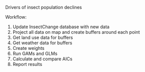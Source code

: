 Drivers of insect population declines

Workflow: 
1. Update InsectChange database with new data
2. Project all data on map and create buffers around each point
3. Get land use data for buffers
4. Get weather data for buffers
5. Create weights
5. Run GAMs and GLMs 
6. Calculate and compare AICs
7. Report results
